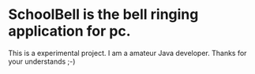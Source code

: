 # SchoolBell is the bell ringing application for pc. 
This is a experimental project.
I am a amateur Java developer.
Thanks for your understands ;-)
